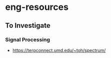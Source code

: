 # eng-resources

## To Investigate

### Signal Processing
- https://terpconnect.umd.edu/~toh/spectrum/
